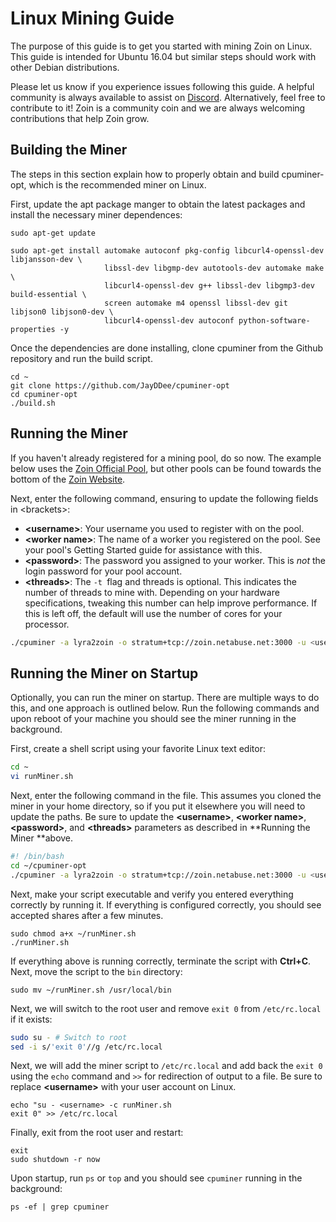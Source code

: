 # Linux Mining Guide

The purpose of this guide is to get you started with mining Zoin on Linux. This guide is intended for Ubuntu 16.04 but similar steps should work with other Debian distributions.

Please let us know if you experience issues following this guide. A helpful community is always available to assist on [Discord](https://discord.gg/mE3KemF). Alternatively, feel free to contribute to it! Zoin is a community coin and we are always welcoming contributions that help Zoin grow.

## Building the Miner

The steps in this section explain how to properly obtain and build cpuminer-opt, which is the recommended miner on Linux.

First, update the apt package manger to obtain the latest packages and install the necessary miner dependences:

```
sudo apt-get update

sudo apt-get install automake autoconf pkg-config libcurl4-openssl-dev libjansson-dev \
                     libssl-dev libgmp-dev autotools-dev automake make \ 
                     libcurl4-openssl-dev g++ libssl-dev libgmp3-dev build-essential \
                     screen automake m4 openssl libssl-dev git libjson0 libjson0-dev \
                     libcurl4-openssl-dev autoconf python-software-properties -y

```



Once the dependencies are done installing, clone cpuminer from the Github repository and run the build script.

```
cd ~
git clone https://github.com/JayDDee/cpuminer-opt
cd cpuminer-opt
./build.sh
```

## Running the Miner

If you haven't already registered for a mining pool, do so now. The example below uses the [Zoin Official Pool](https://zoin.netabuse.net/), but other pools can be found towards the bottom of the [Zoin Website](https://zoinofficial.com/).

Next, enter the following command, ensuring to update the following fields in &lt;brackets&gt;:

* **&lt;username&gt;**: Your username you used to register with on the pool.
* **&lt;worker name&gt;**: The name of a worker you registered on the pool.  See your pool's Getting Started guide for assistance with this.
* **&lt;password&gt;**: The password you assigned to your worker.  This is _not_ the login password for your pool account.
* **&lt;threads&gt;**: The `-t `flag and threads is optional.  This indicates the number of threads to mine with.  Depending on your hardware specifications, tweaking this number can help improve performance.  If this is left off, the default will use the number of cores for your processor.

```bash
./cpuminer -a lyra2zoin -o stratum+tcp://zoin.netabuse.net:3000 -u <username>.<worker name> -p <password> -t <threads>
```

## Running the Miner on Startup

Optionally, you can run the miner on startup.  There are multiple ways to do this, and one approach is outlined below.  Run the following commands and upon reboot of your machine you should see the miner running in the background.

First, create a shell script using your favorite Linux text editor:

```bash
cd ~
vi runMiner.sh
```

Next, enter the following command in the file.  This assumes you cloned the miner in your home directory, so if you put it elsewhere you will need to update the paths.  Be sure to update the **&lt;username&gt;**, **&lt;worker name&gt;**, **&lt;password&gt;**, and **&lt;threads&gt;** parameters as described in **Running the Miner **above.  

```bash
#! /bin/bash
cd ~/cpuminer-opt
./cpuminer -a lyra2zoin -o stratum+tcp://zoin.netabuse.net:3000 -u <username>.<worker name> -p <password> -t <threads>
```



Next, make your script executable and verify you entered everything correctly by running it.  If everything is configured correctly, you should see accepted shares after a few minutes.

```
sudo chmod a+x ~/runMiner.sh
./runMiner.sh
```



If everything above is running correctly, terminate the script with **Ctrl+C**.  Next, move the script to the `bin` directory:

```
sudo mv ~/runMiner.sh /usr/local/bin
```



Next, we will switch to the root user and remove `exit 0` from `/etc/rc.local` if it exists:

```bash
sudo su - # Switch to root
sed -i s/'exit 0'//g /etc/rc.local
```



Next, we will add the miner script to `/etc/rc.local` and add back the `exit 0` using the `echo` command and `>>` for redirection of output to a file.  Be sure to replace **&lt;username&gt;** with your user account on Linux.

```
echo "su - <username> -c runMiner.sh
exit 0" >> /etc/rc.local
```



Finally, exit from the root user and restart:

```
exit
sudo shutdown -r now
```



Upon startup, run `ps` or `top` and you should see `cpuminer` running in the background:

```
ps -ef | grep cpuminer
```



